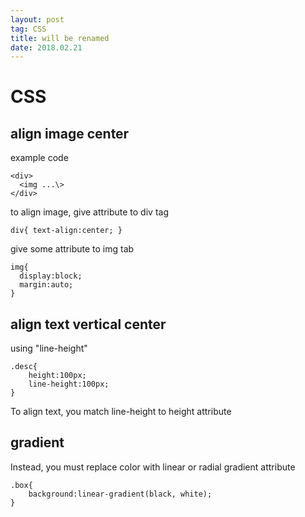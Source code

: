 ```yaml
---
layout: post
tag: CSS
title: will be renamed
date: 2018.02.21
---
```


# CSS<br>
## align image center<br>
example code<br>
```
<div>
  <img ...\>
</div>
```
to align image, give attribute to div tag<br>
```
div{ text-align:center; }
```
give some attribute to img tab<br>
```
img{
  display:block;
  margin:auto;
}
```
## align text vertical center<br>
using "line-height"
```
.desc{
	height:100px;
	line-height:100px;
}
```
To align text, you match line-height to height attribute<br>
## gradient<br>
Instead, you must replace color with linear or radial gradient attribute<br>
```
.box{
	background:linear-gradient(black, white);
}
```
